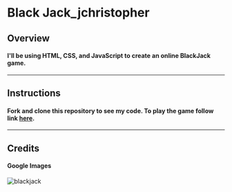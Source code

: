 # Black Jack_jchristopher

## Overview
#### I'll be using HTML, CSS, and JavaScript to create an online BlackJack game.
---
## Instructions
#### Fork and clone this repository to see my code. To play the game follow link [here](magnificent-appliance.surge.sh).
---
## Credits
#### Google Images
![blackjack](https://www.888casino.com/blog/sites/newblog.888casino.com/files/2019-09/blackjack-skills.png)

